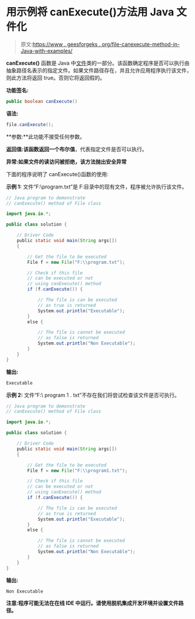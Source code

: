 # 用示例将 canExecute()方法用 Java 文件化

> 原文:[https://www . geesforgeks . org/file-canexecute-method-in-Java-with-examples/](https://www.geeksforgeeks.org/file-canexecute-method-in-java-with-examples/)

**canExecute()** 函数是 Java 中[文件](https://www.geeksforgeeks.org/file-class-in-java/)类的一部分。该函数确定程序是否可以执行由抽象路径名表示的指定文件。如果文件路径存在，并且允许应用程序执行该文件，则此方法将返回 true。否则它将返回假的。

**功能签名:**

```java
public boolean canExecute()
```

**语法:**

```java
file.canExecute();
```

**参数:**此功能不接受任何参数。

**返回值:**该函数返回一个**布尔值**，代表指定文件是否可以执行。

**异常:**如果文件的读访问被拒绝，该方法抛出**安全异常**

下面的程序说明了 canExecute()函数的使用:

**示例 1:** 文件“F:\\program.txt”是 F:目录中的现有文件，程序被允许执行该文件。

```java
// Java program to demonstrate
// canExecute() method of File class

import java.io.*;

public class solution {

    // Driver Code
    public static void main(String args[])
    {

        // Get the file to be executed
        File f = new File("F:\\program.txt");

        // Check if this file
        // can be executed or not
        // using canExecute() method
        if (f.canExecute()) {

            // The file is can be executed
            // as true is returned
            System.out.println("Executable");
        }
        else {

            // The file is cannot be executed
            // as false is returned
            System.out.println("Non Executable");
        }
    }
}
```

**输出:**

```java
Executable
```

**示例 2:** 文件“F:\ program 1 . txt”不存在我们将尝试检查该文件是否可执行。

```java
// Java program to demonstrate
// canExecute() method of File class

import java.io.*;

public class solution {

    // Driver Code
    public static void main(String args[])
    {

        // Get the file to be executed
        File f = new File("F:\\program1.txt");

        // Check if this file
        // can be executed or not
        // using canExecute() method
        if (f.canExecute()) {

            // The file is can be executed
            // as true is returned
            System.out.println("Executable");
        }
        else {

            // The file is cannot be executed
            // as false is returned
            System.out.println("Non Executable");
        }
    }
}
```

**输出:**

```java
Non Executable
```

**注意:程序可能无法在在线 IDE 中运行。请使用脱机集成开发环境并设置文件路径。**